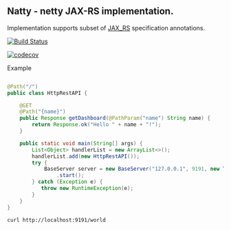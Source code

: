 ## Natty - netty JAX-RS implementation. 

Implementation supports subset of [JAX_RS](https://en.wikipedia.org/wiki/Java_API_for_RESTful_Web_Services) specification annotations.

[![Build Status](https://travis-ci.com/volyx/natty.svg?branch=master)](https://travis-ci.com/volyx/natty)

[![codecov](https://codecov.io/gh/volyx/netty-jax-rs/branch/master/graph/badge.svg)](https://codecov.io/gh/volyx/netty-jax-rs)

Example

```java

@Path("/")
public class HttpRestAPI {

    @GET
    @Path("{name}")
    public Response getDashboard(@PathParam("name") String name) {
        return Response.ok("Hello " + name + "!");
    }

    public static void main(String[] args) {
        List<Object> handlerList = new ArrayList<>();
        handlerList.add(new HttpRestAPI());
        try {
            BaseServer server = new BaseServer("127.0.0.1", 9191, new TransportTypeHolder(1), handlerList)
                .start();
        } catch (Exception e) {
           throw new RuntimeException(e);
        }
    }
}
```

```bash
curl http://localhost:9191/world
```